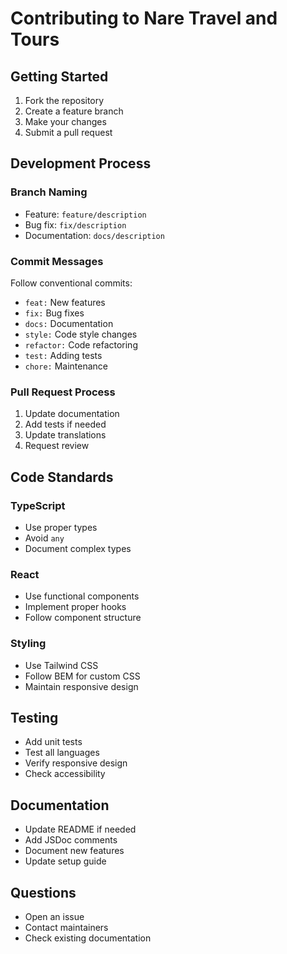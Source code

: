 # Contributing to Nare Travel and Tours

## Getting Started

1. Fork the repository
2. Create a feature branch
3. Make your changes
4. Submit a pull request

## Development Process

### Branch Naming

- Feature: `feature/description`
- Bug fix: `fix/description`
- Documentation: `docs/description`

### Commit Messages

Follow conventional commits:
- `feat:` New features
- `fix:` Bug fixes
- `docs:` Documentation
- `style:` Code style changes
- `refactor:` Code refactoring
- `test:` Adding tests
- `chore:` Maintenance

### Pull Request Process

1. Update documentation
2. Add tests if needed
3. Update translations
4. Request review

## Code Standards

### TypeScript

- Use proper types
- Avoid `any`
- Document complex types

### React

- Use functional components
- Implement proper hooks
- Follow component structure

### Styling

- Use Tailwind CSS
- Follow BEM for custom CSS
- Maintain responsive design

## Testing

- Add unit tests
- Test all languages
- Verify responsive design
- Check accessibility

## Documentation

- Update README if needed
- Add JSDoc comments
- Document new features
- Update setup guide

## Questions

- Open an issue
- Contact maintainers
- Check existing documentation